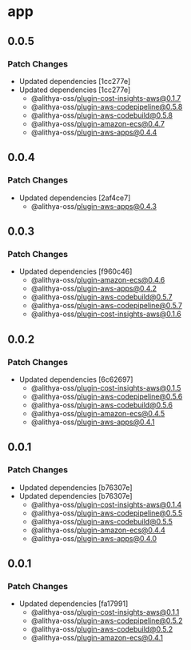# app

## 0.0.5

### Patch Changes

- Updated dependencies [1cc277e]
- Updated dependencies [1cc277e]
  - @alithya-oss/plugin-cost-insights-aws@0.1.7
  - @alithya-oss/plugin-aws-codepipeline@0.5.8
  - @alithya-oss/plugin-aws-codebuild@0.5.8
  - @alithya-oss/plugin-amazon-ecs@0.4.7
  - @alithya-oss/plugin-aws-apps@0.4.4

## 0.0.4

### Patch Changes

- Updated dependencies [2af4ce7]
  - @alithya-oss/plugin-aws-apps@0.4.3

## 0.0.3

### Patch Changes

- Updated dependencies [f960c46]
  - @alithya-oss/plugin-amazon-ecs@0.4.6
  - @alithya-oss/plugin-aws-apps@0.4.2
  - @alithya-oss/plugin-aws-codebuild@0.5.7
  - @alithya-oss/plugin-aws-codepipeline@0.5.7
  - @alithya-oss/plugin-cost-insights-aws@0.1.6

## 0.0.2

### Patch Changes

- Updated dependencies [6c62697]
  - @alithya-oss/plugin-cost-insights-aws@0.1.5
  - @alithya-oss/plugin-aws-codepipeline@0.5.6
  - @alithya-oss/plugin-aws-codebuild@0.5.6
  - @alithya-oss/plugin-amazon-ecs@0.4.5
  - @alithya-oss/plugin-aws-apps@0.4.1

## 0.0.1

### Patch Changes

- Updated dependencies [b76307e]
- Updated dependencies [b76307e]
  - @alithya-oss/plugin-cost-insights-aws@0.1.4
  - @alithya-oss/plugin-aws-codepipeline@0.5.5
  - @alithya-oss/plugin-aws-codebuild@0.5.5
  - @alithya-oss/plugin-amazon-ecs@0.4.4
  - @alithya-oss/plugin-aws-apps@0.4.0

## 0.0.1

### Patch Changes

- Updated dependencies [fa17991]
  - @alithya-oss/plugin-cost-insights-aws@0.1.1
  - @alithya-oss/plugin-aws-codepipeline@0.5.2
  - @alithya-oss/plugin-aws-codebuild@0.5.2
  - @alithya-oss/plugin-amazon-ecs@0.4.1
